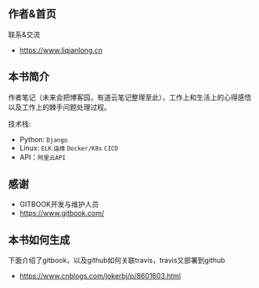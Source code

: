## 作者&首页

联系&交流
- https://www.liqianlong.cn

## 本书简介

作者笔记（未来会把博客园，有道云笔记整理至此），工作上和生活上的心得感悟以及工作上的棘手问题处理过程。

技术栈:

- Python: `Django` 
- Linux: `ELK` `运维` `Docker/K8s` `CICD`
- API：`阿里云API`

## 感谢

- GITBOOK开发与维护人员
- https://www.gitbook.com/

## 本书如何生成

下面介绍了gitbook，以及github如何关联travis，travis又部署到github
- https://www.cnblogs.com/jokerbj/p/8601603.html